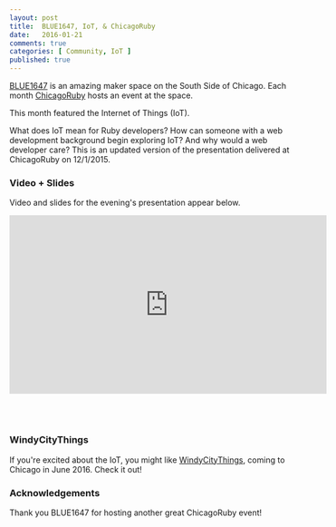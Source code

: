 ```yaml
---
layout: post
title:  BLUE1647, IoT, & ChicagoRuby
date:   2016-01-21
comments: true
categories: [ Community, IoT ]
published: true
---
```

[BLUE1647](http://blue1647.com) is an amazing maker space on the South Side of Chicago. Each month [ChicagoRuby](http://chicagoruby.org) hosts an event at the space.

This month featured the Internet of Things (IoT).

<!--more-->

What does IoT mean for Ruby developers? How can someone with a web development background begin exploring IoT? And why would a web developer care? This is an updated version of the presentation delivered at ChicagoRuby on 12/1/2015. 

### Video + Slides

Video and slides for the evening's presentation appear below.

<div class="video-container">
<iframe width="560" height="315" src="https://www.youtube.com/embed/ZJdnsQivlik?rel=0" frameborder="0" allowfullscreen></iframe>
</div>

<br/>&nbsp;
<script async class="speakerdeck-embed" data-id="195ed11f9587478ea0158fe67150260d" data-ratio="1.77777777777778" src="//speakerdeck.com/assets/embed.js"></script>

### WindyCityThings

If you're excited about the IoT, you might like [WindyCityThings](http://windycitythings.com), coming to Chicago in June 2016. Check it out!

### Acknowledgements

Thank you BLUE1647 for hosting another great ChicagoRuby event!

